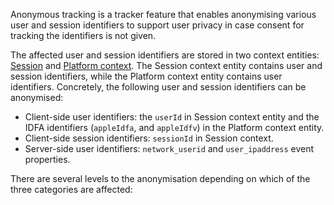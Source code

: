 Anonymous tracking is a tracker feature that enables anonymising various user and session identifiers to support user privacy in case consent for tracking the identifiers is not given.

The affected user and session identifiers are stored in two context entities: [Session](http://iglucentral.com/schemas/com.snowplowanalytics.snowplow/client_session/jsonschema/1-0-2) and [Platform context](http://iglucentral.com/schemas/com.snowplowanalytics.snowplow/mobile_context/jsonschema/1-0-2). The Session context entity contains user and session identifiers, while the Platform context entity contains user identifiers. Concretely, the following user and session identifiers can be anonymised:

* Client-side user identifiers: the `userId` in Session context entity and the IDFA identifiers (`appleIdfa`, and `appleIdfv`) in the Platform context entity.
* Client-side session identifiers: `sessionId` in Session context.
* Server-side user identifiers: `network_userid` and `user_ipaddress` event properties.

There are several levels to the anonymisation depending on which of the three categories are affected:

